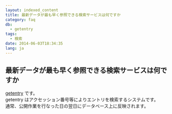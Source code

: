 ```yaml
---
layout: indexed_content
title: 最新データが最も早く参照できる検索サービスは何ですか
category: faq
db:
  - getentry
tags: 
  - 検索
date: 2014-06-03T18:34:35
lang: ja
---
```


## 最新データが最も早く参照できる検索サービスは何ですか

<p><a href="http://getentry.ddbj.nig.ac.jp/top-j.html">getentry</a> です。<br>getentry はアクセッション番号等によりエントリを検索するシステムです。<br>通常、公開作業を行なった日の翌日にデータベース上に反映されます。</p>